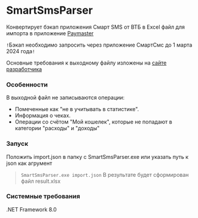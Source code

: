# SmartSmsParser

Конвертирует бэкап приложения Смарт SMS от ВТБ в Excel файл для импорта в приложение [Paymaster](https://paymaster.site)

`!`Бэкап необходимо запросить через приложение СмартСмс до 1 марта 2024 года`!`

Основные требования к выходному файлу изложены на [сайте разработчика](https://paymaster.site/knowledge/#articleId-35)

### Особенности
В выходной файл не записываются операции:
*	Помеченные как "не в учитывать в статистике".
*	Информация о чеках.
* Операции со счётом "Мой кошелек", которые не попадают в категории "расходы" и "доходы"

### Запуск
Положить import.json в папку с SmartSmsParser.exe или указать путь к json как агрумент
> `SmartSmsParser.exe import.json`
В результате будет сформирован файл result.xlsx

### Системные требования
.NET Framework 8.0
